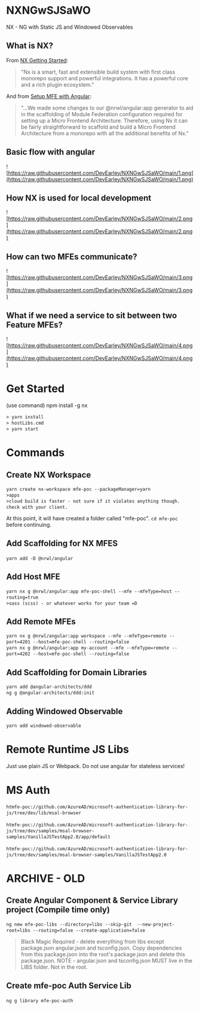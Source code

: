 # NXNGwSJSaWO
NX - NG with Static JS and Windowed Observables
## What is NX?

From [NX Getting Started](https://nx.dev/getting-started/intro):
>"Nx is a smart, fast and extensible build system with first class monorepo support and powerful integrations. It has a powerful core and a rich plugin ecosystem."

And from [Setup MFE with Angular](https://nx.dev/guides/setup-mfe-with-angular):
>"...We made some changes to our @nrwl/angular:app generator to aid in the scaffolding of Module Federation configuration required for setting up a Micro Frontend Architecture.
>Therefore, using Nx it can be fairly straightforward to scaffold and build a Micro Frontend Architecture from a monorepo with all the additional benefits of Nx."

## Basic flow with angular
![https://raw.githubusercontent.com/DevEarley/NXNGwSJSaWO/main/1.png](https://raw.githubusercontent.com/DevEarley/NXNGwSJSaWO/main/1.png)

## How NX is used for local development
![https://raw.githubusercontent.com/DevEarley/NXNGwSJSaWO/main/2.png](https://raw.githubusercontent.com/DevEarley/NXNGwSJSaWO/main/2.png)

## How can two MFEs communicate?
![https://raw.githubusercontent.com/DevEarley/NXNGwSJSaWO/main/3.png](https://raw.githubusercontent.com/DevEarley/NXNGwSJSaWO/main/3.png)


## What if we need a service to sit between two Feature MFEs?
![https://raw.githubusercontent.com/DevEarley/NXNGwSJSaWO/main/4.png](https://raw.githubusercontent.com/DevEarley/NXNGwSJSaWO/main/4.png)


# Get Started
(use command)
npm install -g nx
```
> yarn install
> hostLibs.cmd
> yarn start
```

# Commands
## Create NX Workspace
```
yarn create nx-workspace mfe-poc --packageManager=yarn
>apps
>cloud build is faster - not sure if it violates anything though. check with your client.
```
At this point, it will have created a folder called "mfe-poc". ```cd mfe-poc``` before continuing.
## Add Scaffolding for NX MFES
```yarn add -D @nrwl/angular```

## Add Host MFE
```
yarn nx g @nrwl/angular:app mfe-poc-shell --mfe --mfeType=host --routing=true
>sass (scss) - or whatever works for your team =D
```

## Add Remote MFEs
```
yarn nx g @nrwl/angular:app workspace --mfe --mfeType=remote --port=4201 --host=mfe-poc-shell --routing=false
yarn nx g @nrwl/angular:app my-account --mfe --mfeType=remote --port=4202 --host=mfe-poc-shell --routing=false
```

## Add Scaffolding for Domain Libraries
```
yarn add @angular-architects/ddd
ng g @angular-architects/ddd:init
```
## Adding Windowed Observable
```
yarn add windowed-observable
```
# Remote Runtime JS Libs
Just use plain JS or Webpack. Do not use angular for stateless services!

# MS Auth
```
htmfe-poc://github.com/AzureAD/microsoft-authentication-library-for-js/tree/dev/lib/msal-browser

htmfe-poc://github.com/AzureAD/microsoft-authentication-library-for-js/tree/dev/samples/msal-browser-samples/VanillaJSTestApp2.0/app/default

htmfe-poc://github.com/AzureAD/microsoft-authentication-library-for-js/tree/dev/samples/msal-browser-samples/VanillaJSTestApp2.0
```
# ARCHIVE - OLD
## Create Angular Component & Service Library project (Compile time only)
```
ng new mfe-poc-libs --directory=libs --skip-git  --new-project-root=libs --routing=false --create-application=false
```
> Black Magic Required - delete everything from libs except package.json angular.json and tsconfig.json. Copy dependencies from this package.json into the root's package.json and delete this package.json.
> NOTE - angular.json and tsconfig.json MUST live in the LIBS folder. Not in the root.

## Create mfe-poc Auth Service Lib
```ng g library mfe-poc-auth```
